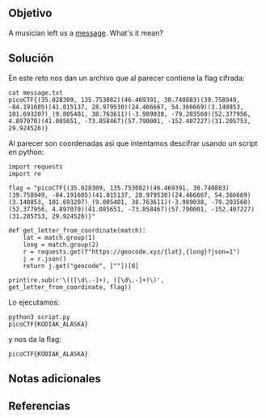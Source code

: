 ## Objetivo
A musician left us a [message](https://jupiter.challenges.picoctf.org/static/d5570d48262dbba2a31f2a940409ad9d/message.txt). What's it mean?
## Solución
En este reto nos dan un archivo que al parecer contiene la flag cifrada:
```
cat message.txt 
picoCTF{(35.028309, 135.753082)(46.469391, 30.740883)(39.758949, -84.191605)(41.015137, 28.979530)(24.466667, 54.366669)(3.140853, 101.693207)_(9.005401, 38.763611)(-3.989038, -79.203560)(52.377956, 4.897070)(41.085651, -73.858467)(57.790001, -152.407227)(31.205753, 29.924526)}
```


Al parecer son coordenadas asi que intentamos descifrar usando un script en python:
```
import requests
import re

flag = "picoCTF{(35.028309, 135.753082)(46.469391, 30.740883)(39.758949, -84.191605)(41.015137, 28.979530)(24.466667, 54.366669)(3.140853, 101.693207)_(9.005401, 38.763611)(-3.989038, -79.203560)(52.377956, 4.897070)(41.085651, -73.858467)(57.790001, -152.407227)(31.205753, 29.924526)}"

def get_letter_from_coordinate(match):
    lat = match.group(1)
    long = match.group(2)
    r = requests.get(f"https://geocode.xyz/{lat},{long}?json=1")
    j = r.json()
    return j.get("geocode", [""])[0]

print(re.sub(r'\(([\d\.-]+), ([\d\.-]+)\)', get_letter_from_coordinate, flag))

```

Lo ejecutamos:
```
python3 script.py 
picoCTF{KODIAK_ALASKA}
```

y nos da la flag:
```
picoCTF{KODIAK_ALASKA}
```
## Notas adicionales
## Referencias
